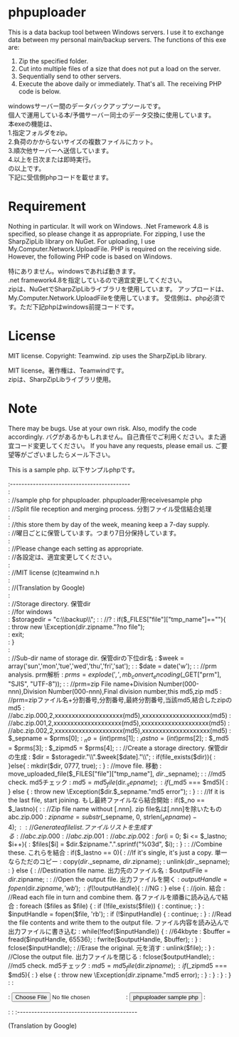 # phpuploader
This is a data backup tool between Windows servers.
I use it to exchange data between my personal main/backup servers.
The functions of this exe are:
1. Zip the specified folder.
2. Cut into multiple files of a size that does not put a load on the server.
3. Sequentially send to other servers.
4. Execute the above daily or immediately.
That's all.
The receiving PHP code is below.

windowsサーバー間のデータバックアップツールです。  
個人で運用している本/予備サーバー同士のデータ交換に使用しています。  
本exeの機能は、  
1.指定フォルダをzip。  
2.負荷のかからないサイズの複数ファイルにカット。  
3.順次他サーバーへ送信しています。  
4.以上を日次または即時実行。  
の以上です。  
下記に受信側phpコードを載せます。  

# Requirement
Nothing in particular. It will work on Windows.
.Net Framework 4.8 is specified, so please change it as appropriate.
For zipping, I use the SharpZipLib library on NuGet.
For uploading, I use My.Computer.Network.UploadFile.
PHP is required on the receiving side. However, the following PHP code is based on Windows.

特にありません。windowsであれば動きます。  
.net framework4.8を指定しているので適宜変更してください。  
zipは、NuGetでSharpZipLibライブラリを使用しています。
アップロードは、My.Computer.Network.UploadFileを使用しています。
受信側は、php必須です。ただ下記phpはwindows前提コードです。  

# License
MIT license. Copyright: Teamwind.
zip uses the SharpZipLib library.

MIT license。著作権は、Teamwindです。  
zipは、SharpZipLibライブラリ使用。

# Note
There may be bugs. Use at your own risk. Also, modify the code accordingly.
バグがあるかもしれません。自己責任でご利用ください。また適宜コード変更してください。
If you have any requests, please email us. 
ご要望等がございましたらメール下さい。

This is a sample php. 以下サンプルphpです。  

:------------------------------------------  
:  
:	//sample php for phpuploader. phpuploader用receivesample php  
:	//Split file reception and merging process. 分割ファイル受信結合処理  
:  
:	//this store them by day of the week, meaning keep a 7-day supply.  
:	//曜日ごとに保管しています。つまり7日分保持しています。  
:  
:	//Please change each setting as appropriate.  
:	//各設定は、適宜変更してください。  
:  
:	//MIT license (c)teamwind n.h  
:  
:	//(Translation by Google)  
:  
:	//Storage directory. 保管dir  
:	//for windows  
:	$storagedir = "c:\\backup\\";  
:  
:	//?  
:	if($_FILES["file"]["tmp_name"]==""){  
:		throw new \Exception($dir.$zipname."?no file");  
:		exit;  
:	}  
:  
:	//Sub-dir name of storage dir. 保管dirの下位dir名
:	$week = array('sun','mon','tue','wed','thu','fri','sat');
:
:	$date = date('w');
:
:	//prm analysis. prm解析
:	$prms = explode(',', mb_convert_encoding($_GET["prm"], "SJIS", "UTF-8"));
:
:	//prm=zip File name+Division Number(000-nnn),Division Number(000-nnn),Final division number,this md5,zip md5
:	//prm=zipファイル名+分割番号,分割番号,最終分割番号,当該md5,結合したzipのmd5
:	//abc.zip.000,2,xxxxxxxxxxxxxxxxxxxx(md5),xxxxxxxxxxxxxxxxxxxx(md5)
:	//abc.zip.001,2,xxxxxxxxxxxxxxxxxxxx(md5),xxxxxxxxxxxxxxxxxxxx(md5)
:	//abc.zip.002,2,xxxxxxxxxxxxxxxxxxxx(md5),xxxxxxxxxxxxxxxxxxxx(md5)
:	$_sepname = $prms[0];
:	$_no = (int)$prms[1];
:	$_lastno = (int)$prms[2];
:	$_md5 = $prms[3];
:	$_zipmd5 = $prms[4];
:
:	//Create a storage directory. 保管dirの生成
:	$dir = $storagedir."\\".$week[$date]."\\";
:	if(file_exists($dir)){
:	}else{
:		mkdir($dir, 0777, true);
:	}
:	//move file. 移動
:	move_uploaded_file($_FILES["file"]["tmp_name"], $dir.$_sepname);
:
:	//md5 check. md5チェック
:	$md5 = md5_file($dir.$_sepname);
:	if($_md5 === $md5){
:	} else {
:		throw new \Exception($dir.$_sepname."md5 error");
:	}
:
:	//If it is the last file, start joining. もし最終ファイルなら結合開始
:	if($_no == $_lastno){
:
:		//Zip file name without [.nnn]. zip file名は[.nnn]を除いたもの   abc.zip.000
:		$zipname = substr($_sepname, 0, strlen($_sepname)-4);
:
:		//Generate a file list. ファイルリストを生成する
:		//abc.zip.000
:		//abc.zip.001
:		//abc.zip.002
:		for($i = 0; $i <= $_lastno; $i++){
:			$files[$i] = $dir.$zipname.".".sprintf("%03d", $i);
:		}
:
:		//Combine these. これらを結合
:		if($_lastno == 0){
:			//If it's single, it's just a copy. 単一ならただのコピー
:			copy($dir.$_sepname, $dir.$zipname);
:			unlink($dir.$_sepname);
:		} else {
:			//Destination file name. 出力先のファイル名
:			$outputFile = $dir.$zipname;
:
:			//Open the output file. 出力ファイルを開く
:			$outputHandle = fopen($dir.$zipname, 'wb');
:			if(!$outputHandle){
:				//NG
:			} else {
:				//join. 結合
:				//Read each file in turn and combine them.  各ファイルを順番に読み込んで結合
:				foreach ($files as $file) {
:				    if (!file_exists($file)) {
:				        continue;
:				    }
:				    $inputHandle = fopen($file, 'rb');
:				    if (!$inputHandle) {
:				        continue;
:				    }
:				    //Read the file contents and write them to the output file.  ファイル内容を読み込んで出力ファイルに書き込む
:				    while(!feof($inputHandle)) {
:						//64kbyte
:				        $buffer = fread($inputHandle, 65536);
:				        fwrite($outputHandle, $buffer);
:				    }
:				    fclose($inputHandle);
:					//Erase the original. 元を消す
:					unlink($file);
:				}
:				//Close the output file.  出力ファイルを閉じる
:				fclose($outputHandle);
:				//md5 check. md5チェック
:				$md5 = md5_file($dir.$zipname);
:				if($_zipmd5 === $md5){
:				} else {
:					throw new \Exception($dir.$zipname."md5 error);
:				}
:			}
:		}
:	}
:
:<form action="./receive.php" method="POST" enctype="multipart/form-data"> 
:  <input type="file" name="file"> 
:  <input type="submit" value="phpuploader sample php"> 
:</form> 
:
:
:------------------------------------------

(Translation by Google)